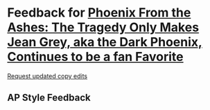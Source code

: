 # Feedback for [Phoenix From the Ashes: The Tragedy Only Makes Jean Grey, aka the Dark Phoenix, Continues to be a fan Favorite](https://yatingw24.github.io/X-men/)

[Request updated copy edits](https://github.com/jsoma/data-studio-projects-2024/issues/new/choose)

## AP Style Feedback

